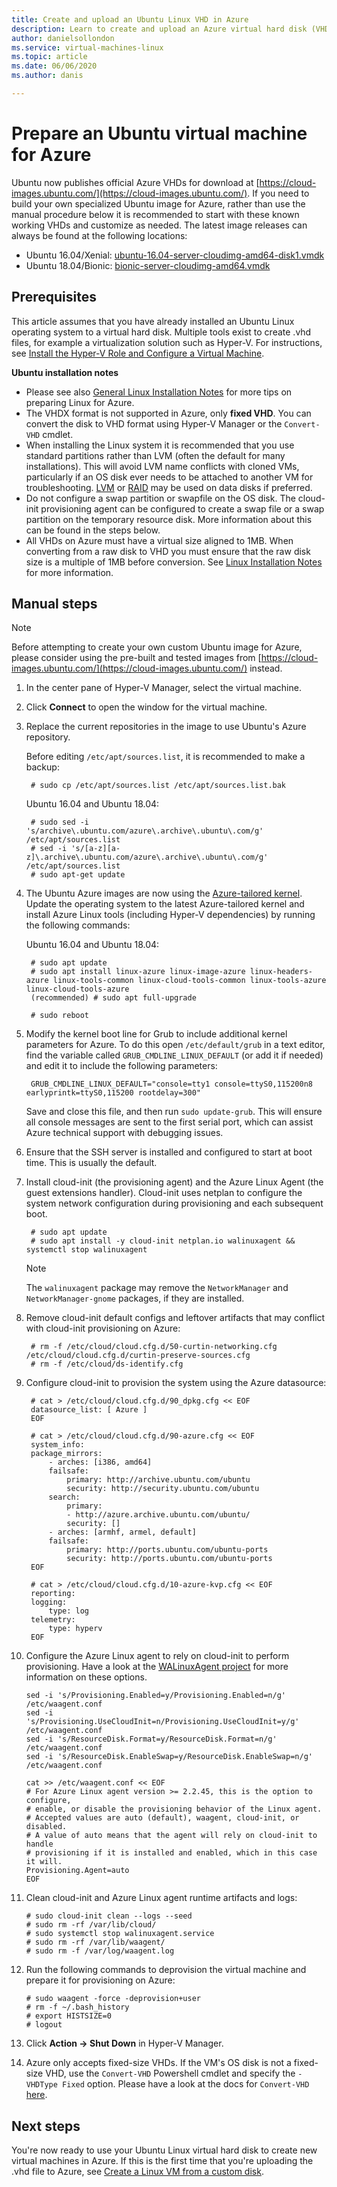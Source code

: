```yaml
---
title: Create and upload an Ubuntu Linux VHD in Azure
description: Learn to create and upload an Azure virtual hard disk (VHD) that contains an Ubuntu Linux operating system.
author: danielsollondon
ms.service: virtual-machines-linux
ms.topic: article
ms.date: 06/06/2020
ms.author: danis

---
```

# Prepare an Ubuntu virtual machine for Azure


Ubuntu now publishes official Azure VHDs for download at [https://cloud-images.ubuntu.com/](https://cloud-images.ubuntu.com/). If you need to build your own specialized Ubuntu image for Azure, rather than use the manual procedure below it is recommended to start with these known working VHDs and customize as needed. The latest image releases can always be found at the following locations:

* Ubuntu 16.04/Xenial: [ubuntu-16.04-server-cloudimg-amd64-disk1.vmdk](https://cloud-images.ubuntu.com/releases/xenial/release/ubuntu-16.04-server-cloudimg-amd64-disk1.vmdk)
* Ubuntu 18.04/Bionic: [bionic-server-cloudimg-amd64.vmdk](https://cloud-images.ubuntu.com/bionic/current/bionic-server-cloudimg-amd64.vmdk)

## Prerequisites
This article assumes that you have already installed an Ubuntu Linux operating system to a virtual hard disk. Multiple tools exist to create .vhd files, for example a virtualization solution such as Hyper-V. For instructions, see [Install the Hyper-V Role and Configure a Virtual Machine](https://technet.microsoft.com/library/hh846766.aspx).

**Ubuntu installation notes**

* Please see also [General Linux Installation Notes](create-upload-generic.md#general-linux-installation-notes) for more tips on preparing Linux for Azure.
* The VHDX format is not supported in Azure, only **fixed VHD**.  You can convert the disk to VHD format using Hyper-V Manager or the `Convert-VHD` cmdlet.
* When installing the Linux system it is recommended that you use standard partitions rather than LVM (often the default for many installations). This will avoid LVM name conflicts with cloned VMs, particularly if an OS disk ever needs to be attached to another VM for troubleshooting. [LVM](configure-lvm.md?toc=%2fazure%2fvirtual-machines%2flinux%2ftoc.json) or [RAID](configure-raid.md?toc=%2fazure%2fvirtual-machines%2flinux%2ftoc.json) may be used on data disks if preferred.
* Do not configure a swap partition or swapfile on the OS disk. The cloud-init provisioning agent can be configured to create a swap file or a swap partition on the temporary resource disk. More information about this can be found in the steps below.
* All VHDs on Azure must have a virtual size aligned to 1MB. When converting from a raw disk to VHD you must ensure that the raw disk size is a multiple of 1MB before conversion. See [Linux Installation Notes](create-upload-generic.md#general-linux-installation-notes) for more information.

## Manual steps
> [!NOTE]
> Before attempting to create your own custom Ubuntu image for Azure, please consider using the pre-built and tested images from [https://cloud-images.ubuntu.com/](https://cloud-images.ubuntu.com/) instead.
> 
> 

1. In the center pane of Hyper-V Manager, select the virtual machine.

2. Click **Connect** to open the window for the virtual machine.

3. Replace the current repositories in the image to use Ubuntu's Azure repository.
   
	Before editing `/etc/apt/sources.list`, it is recommended to make a backup:
   
		# sudo cp /etc/apt/sources.list /etc/apt/sources.list.bak

	Ubuntu 16.04 and Ubuntu 18.04:
   
		# sudo sed -i 's/archive\.ubuntu.com/azure\.archive\.ubuntu\.com/g' /etc/apt/sources.list
		# sed -i 's/[a-z][a-z]\.archive\.ubuntu.com/azure\.archive\.ubuntu\.com/g' /etc/apt/sources.list
		# sudo apt-get update


4. The Ubuntu Azure images are now using the [Azure-tailored kernel](https://ubuntu.com/blog/microsoft-and-canonical-increase-velocity-with-azure-tailored-kernel). Update the operating system to the latest Azure-tailored kernel and install Azure Linux tools (including Hyper-V dependencies) by running the following commands:

	Ubuntu 16.04 and Ubuntu 18.04:

        # sudo apt update
        # sudo apt install linux-azure linux-image-azure linux-headers-azure linux-tools-common linux-cloud-tools-common linux-tools-azure linux-cloud-tools-azure
        (recommended) # sudo apt full-upgrade

        # sudo reboot

5. Modify the kernel boot line for Grub to include additional kernel parameters for Azure. To do this open `/etc/default/grub` in a text editor, find the variable called `GRUB_CMDLINE_LINUX_DEFAULT` (or add it if needed) and edit it to include the following parameters:
   
        GRUB_CMDLINE_LINUX_DEFAULT="console=tty1 console=ttyS0,115200n8 earlyprintk=ttyS0,115200 rootdelay=300"

    Save and close this file, and then run `sudo update-grub`. This will ensure all console messages are sent to the first serial port, which can assist Azure technical support with debugging issues.

6. Ensure that the SSH server is installed and configured to start at boot time.  This is usually the default.

7. Install cloud-init (the provisioning agent) and the Azure Linux Agent (the guest extensions handler). Cloud-init uses netplan to configure the system network configuration during provisioning and each subsequent boot.

		# sudo apt update
		# sudo apt install -y cloud-init netplan.io walinuxagent && systemctl stop walinuxagent

   > [!Note]
   >  The `walinuxagent` package may remove the `NetworkManager` and `NetworkManager-gnome` packages, if they are installed.

8. Remove cloud-init default configs and leftover artifacts that may conflict with cloud-init provisioning on Azure:

		# rm -f /etc/cloud/cloud.cfg.d/50-curtin-networking.cfg /etc/cloud/cloud.cfg.d/curtin-preserve-sources.cfg
		# rm -f /etc/cloud/ds-identify.cfg

9. Configure cloud-init to provision the system using the Azure datasource:

		# cat > /etc/cloud/cloud.cfg.d/90_dpkg.cfg << EOF
		datasource_list: [ Azure ]
		EOF

		# cat > /etc/cloud/cloud.cfg.d/90-azure.cfg << EOF
		system_info:
		package_mirrors:
			- arches: [i386, amd64]
			failsafe:
				primary: http://archive.ubuntu.com/ubuntu
				security: http://security.ubuntu.com/ubuntu
			search:
				primary:
				- http://azure.archive.ubuntu.com/ubuntu/
				security: []
			- arches: [armhf, armel, default]
			failsafe:
				primary: http://ports.ubuntu.com/ubuntu-ports
				security: http://ports.ubuntu.com/ubuntu-ports
		EOF

		# cat > /etc/cloud/cloud.cfg.d/10-azure-kvp.cfg << EOF
		reporting:
		logging:
			type: log
		telemetry:
			type: hyperv
		EOF

10. Configure the Azure Linux agent to rely on cloud-init to perform provisioning. Have a look at the [WALinuxAgent project](https://github.com/Azure/WALinuxAgent) for more information on these options.

		sed -i 's/Provisioning.Enabled=y/Provisioning.Enabled=n/g' /etc/waagent.conf
		sed -i 's/Provisioning.UseCloudInit=n/Provisioning.UseCloudInit=y/g' /etc/waagent.conf
		sed -i 's/ResourceDisk.Format=y/ResourceDisk.Format=n/g' /etc/waagent.conf
		sed -i 's/ResourceDisk.EnableSwap=y/ResourceDisk.EnableSwap=n/g' /etc/waagent.conf

		cat >> /etc/waagent.conf << EOF
		# For Azure Linux agent version >= 2.2.45, this is the option to configure,
		# enable, or disable the provisioning behavior of the Linux agent.
		# Accepted values are auto (default), waagent, cloud-init, or disabled.
		# A value of auto means that the agent will rely on cloud-init to handle
		# provisioning if it is installed and enabled, which in this case it will.
		Provisioning.Agent=auto
		EOF

11. Clean cloud-init and Azure Linux agent runtime artifacts and logs:

		# sudo cloud-init clean --logs --seed
		# sudo rm -rf /var/lib/cloud/
		# sudo systemctl stop walinuxagent.service
		# sudo rm -rf /var/lib/waagent/
		# sudo rm -f /var/log/waagent.log

12. Run the following commands to deprovision the virtual machine and prepare it for provisioning on Azure:

		# sudo waagent -force -deprovision+user
		# rm -f ~/.bash_history
		# export HISTSIZE=0
		# logout

13. Click **Action -> Shut Down** in Hyper-V Manager.

14. Azure only accepts fixed-size VHDs. If the VM's OS disk is not a fixed-size VHD, use the `Convert-VHD` Powershell cmdlet and specify the `-VHDType Fixed` option. Please have a look at the docs for `Convert-VHD` [here](https://docs.microsoft.com/powershell/module/hyper-v/convert-vhd?view=win10-ps).


## Next steps
You're now ready to use your Ubuntu Linux virtual hard disk to create new virtual machines in Azure. If this is the first time that you're uploading the .vhd file to Azure, see [Create a Linux VM from a custom disk](upload-vhd.md#option-1-upload-a-vhd).

